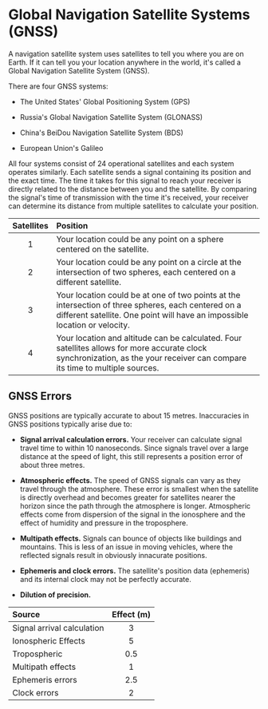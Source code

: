 # Global Navigation Satellite Systems (GNSS)

A navigation satellite system uses satellites to tell you where you are on Earth. If it can tell you your location anywhere in the world, it's called a Global Navigation Satellite System (GNSS).

There are four GNSS systems:

- The United States' Global Positioning System (GPS)

- Russia's Global Navigation Satellite System (GLONASS)

- China's BeiDou Navigation Satellite System (BDS)

- European Union's Galileo

All four systems consist of 24 operational satellites and each system operates similarly. Each satellite sends a signal containing its position and the exact time. The time it takes for this signal to reach your receiver is directly related to the distance between you and the satellite. By comparing the signal's time of transmission with the time it's received, your receiver can determine its distance from multiple satellites to calculate your position.

| Satellites | Position                                                                                                                                                                          |
| :--------: | :-------------------------------------------------------------------------------------------------------------------------------------------------------------------------------- |
|     1      | Your location could be any point on a sphere centered on the satellite.                                                                                                           |
|     2      | Your location could be any point on a circle at the intersection of two spheres, each centered on a different satellite.                                                          |
|     3      | Your location could be at one of two points at the intersection of three spheres, each centered on a different satellite. One point will have an impossible location or velocity. |
|     4      | Your location and altitude can be calculated. Four satellites allows for more accurate clock synchronization, as the your receiver can compare its time to multiple sources.      |

## GNSS Errors

GNSS positions are typically accurate to about 15 metres. Inaccuracies in GNSS positions typically arise due to:

- **Signal arrival calculation errors.** Your receiver can calculate signal travel time to within 10 nanoseconds. Since signals travel over a large distance at the speed of light, this still represents a position error of about three metres.

- **Atmospheric effects.** The speed of GNSS signals can vary as they travel through the atmosphere. These error is smallest when the satellite is directly overhead and becomes greater for satellites nearer the horizon since the path through the atmosphere is longer. Atmospheric effects come from dispersion of the signal in the ionosphere and the effect of humidity and pressure in the troposphere.

- **Multipath effects.** Signals can bounce of objects like buildings and mountains. This is less of an issue in moving vehicles, where the reflected signals result in obviously innacurate positions.

- **Ephemeris and clock errors.** The satellite's position data (ephemeris) and its internal clock may not be perfectly accurate.

- **Dilution of precision.**

| Source                     | Effect (m) |
| :------------------------- | :--------: |
| Signal arrival calculation |     3      |
| Ionospheric Effects        |     5      |
| Tropospheric               |    0.5     |
| Multipath effects          |     1      |
| Ephemeris errors           |    2.5     |
| Clock errors               |     2      |
